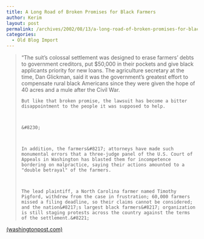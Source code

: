 ```yaml
---
title: A Long Road of Broken Promises for Black Farmers
author: Kerim
layout: post
permalink: /archives/2002/08/13/a-long-road-of-broken-promises-for-black-farmers/
categories:
  - Old Blog Import
---
```


>   &#8220;The suit&#8217;s colossal settlement was designed to erase farmers&#8217; debts to government creditors, put $50,000 in their pockets and give black applicants priority for new loans. The agriculture secretary at the time, Dan Glickman, said it was the government&#8217;s greatest effort to compensate rural black Americans since they were given the hope of 40 acres and a mule after the Civil War. 
>   
>   
>     But like that broken promise, the lawsuit has become a bitter disappointment to the people it was supposed to help.
>   
>   
>   
>     &#8230;
>   
>   
>   
>     In addition, the farmers&#8217; attorneys have made such monumental errors that a three-judge panel of the U.S. Court of Appeals in Washington has blasted them for incompetence bordering on malpractice, saying their actions amounted to a "double betrayal" of the farmers.
>   
>   
>   
>     The lead plaintiff, a North Carolina farmer named Timothy Pigford, withdrew from the case in frustration; 60,000 farmers missed a filing deadline, so their claims cannot be considered; and the nation&#8217;s largest black farmers&#8217; organization is still staging protests across the country against the terms of the settlement.&#8221;
>   


<a href="http://www.washingtonpost.com/wp-dyn/articles/A10429-2002Aug12.html" onclick="_gaq.push(['_trackEvent', 'outbound-article', 'http://www.washingtonpost.com/wp-dyn/articles/A10429-2002Aug12.html', '(washingtonpost.com)']);" >(washingtonpost.com)</a>

